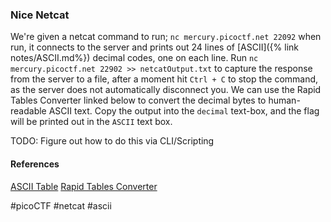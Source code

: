 ### Nice Netcat
We're given a netcat command to run;
`nc mercury.picoctf.net 22092`
when run, it connects to the server and prints out 24 lines of [ASCII]({% link notes/ASCII.md%}) decimal codes, one on each line.
Run `nc mercury.picoctf.net 22902 >> netcatOutput.txt` to capture the response from the server to a file, after a moment hit `Ctrl + C` to stop the command, as the server does not automatically disconnect you.
We can use the Rapid Tables Converter linked below to convert the decimal bytes to human-readable ASCII text. Copy the output into the `decimal` text-box, and the flag will be printed out in the `ASCII` text box. 

TODO: Figure out how to do this via CLI/Scripting

#### References
[ASCII Table](https://www.rapidtables.com/code/text/ascii-table.html)
[Rapid Tables Converter](https://www.rapidtables.com/convert/number/ascii-hex-bin-dec-converter.html)


#picoCTF #netcat #ascii

